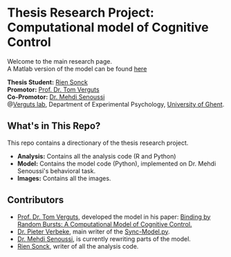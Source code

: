 # Thesis Research Project: <br/>Computational model of Cognitive Control
Welcome to the main research page.<br/>
A Matlab version of the model can be found [here](https://osf.io/dmxkf/)

**Thesis Student:** [Rien Sonck](https://riensonck.github.io)<br/>
**Promotor:** [Prof. Dr. Tom Verguts](https://users.ugent.be/~tverguts/Site/Home.html)<br/>
**Co-Promotor:** [Dr. Mehdi Senoussi](https://sites.google.com/site/senoussim/)<br/>
@[Verguts lab](https://www.cogcomneurosci.com/), Department of Experimental Psychology, [University of Ghent](https://www.ugent.be/en). 

## What's in This Repo? 
This repo contains a directionary of the thesis research project.
- **Analysis:** Contains all the analysis code (R and Python) 
- **Model:** Contains the model code (Python), implemented on Dr. Mehdi Senoussi's behavioral task.
- **Images:** Contains all the images.

## Contributors
- [Prof. Dr. Tom Verguts](https://users.ugent.be/~tverguts/Site/Home.html), developed the model in his paper: [Binding by Random Bursts: A Computational Model of Cognitive Control.](https://www.ncbi.nlm.nih.gov/pubmed/28253078)
- [Dr. Pieter Verbeke](https://www.cogcomneurosci.com/about/#pieter-verbeke), main writer of the [Sync-Model.py](https://github.com/riensonck/sync-model/blob/master/Analysis/Sync-Model.py).
- [Dr. Mehdi Senoussi](https://sites.google.com/site/senoussim/), is currently rewriting parts of the model.
- [Rien Sonck](https://riensonck.github.io), writer of all the analysis code.
